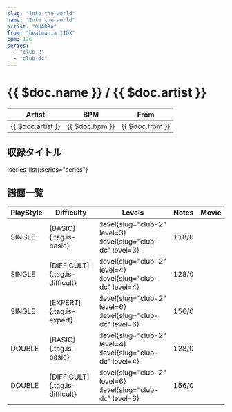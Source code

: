 ```yaml
---
slug: "into-the-world"
name: "Into the world"
artist: "QUADRA"
from: "beatmania IIDX"
bpm: 126
series:
  - "club-2"
  - "club-dc"
---
```


# {{ $doc.name }} / {{ $doc.artist }}

|Artist|BPM|From|
|------|---|----|
|{{ $doc.artist }}|{{ $doc.bpm }}|{{ $doc.from }}|

## 収録タイトル

:series-list{:series="series"}

## 譜面一覧

|PlayStyle|Difficulty|Levels|Notes|Movie|
|---------|----------|------|-----|-----|
|SINGLE|[BASIC]{.tag.is-basic}|<div class="field is-grouped is-grouped-multiline">:level{slug="club-2" level=3} :level{slug="club-dc" level=3}</div>|118/0||
|SINGLE|[DIFFICULT]{.tag.is-difficult}|<div class="field is-grouped is-grouped-multiline">:level{slug="club-2" level=4} :level{slug="club-dc" level=4}</div>|128/0||
|SINGLE|[EXPERT]{.tag.is-expert}|<div class="field is-grouped is-grouped-multiline">:level{slug="club-2" level=6} :level{slug="club-dc" level=6}</div>|156/0||
|DOUBLE|[BASIC]{.tag.is-basic}|<div class="field is-grouped is-grouped-multiline">:level{slug="club-2" level=4} :level{slug="club-dc" level=4}</div>|128/0||
|DOUBLE|[DIFFICULT]{.tag.is-difficult}|<div class="field is-grouped is-grouped-multiline">:level{slug="club-2" level=6} :level{slug="club-dc" level=6}</div>|156/0||

